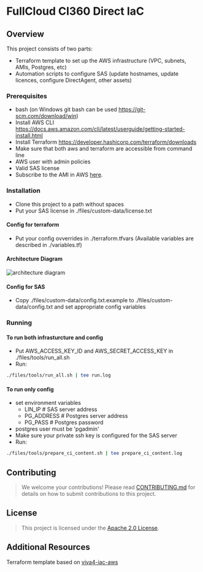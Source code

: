 # FullCloud CI360 Direct IaC

## Overview

This project consists of two parts:
 - Terraform template to set up the AWS infrastructure (VPC, subnets, AMIs, Postgres, etc) 
 - Automation scripts to configure SAS (update hostnames, update licences, configure DirectAgent, other assets)

### Prerequisites

 - bash (on Windows git bash can be used https://git-scm.com/download/win)
 - Install AWS CLI https://docs.aws.amazon.com/cli/latest/userguide/getting-started-install.html
 - Install Terraform https://developer.hashicorp.com/terraform/downloads
 - Make sure that both aws and terraform are accessible from command line
 - AWS user with admin policies
 - Valid SAS license
 - Subscribe to the AMI in AWS [here](https://aws.amazon.com/marketplace/pp/prodview-uuhkhdcj4mka6?sr=0-1&ref_=beagle&applicationId=AWSMPContessa).

### Installation

 - Clone this project to a path without spaces
 - Put your SAS license in ./files/custom-data/license.txt

#### Config for terraform
 - Put your config ovverrides in ./terraform.tfvars (Available variables are described in ./variables.tf)


#### Architecture Diagram

![architecture diagram](docs/img/architecture.png)

#### Config for SAS
 - Copy ./files/custom-data/config.txt.example to ./files/custom-data/config.txt and set appropriate config variables

### Running

#### To run both infrasturcture and config
 - Put AWS_ACCESS_KEY_ID and AWS_SECRET_ACCESS_KEY in ./files/tools/run_all.sh
 - Run:
```bash
./files/tools/run_all.sh | tee run.log
```

#### To run only config
 - set environment variables
   - LIN_IP # SAS server address
   - PG_ADDRESS # Postgres server address
   - PG_PASS # Postgres password
 - postgres user must be 'pgadmin'
 - Make sure your private ssh key is configured for the SAS server
- Run:
```bash
./files/tools/prepare_ci_content.sh | tee prepare_ci_content.log
```

## Contributing

> We welcome your contributions! Please read [CONTRIBUTING.md](CONTRIBUTING.md) for details on how to submit contributions to this project. 

## License

> This project is licensed under the [Apache 2.0 License](LICENSE).

## Additional Resources

Terraform template based on [viya4-iac-aws](https://github.com/sassoftware/viya4-iac-aws)